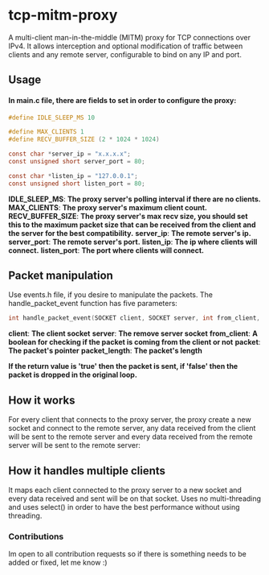 &nbsp;
# tcp-mitm-proxy
A multi-client man-in-the-middle (MITM) proxy for TCP connections over IPv4. It allows interception and optional modification of traffic between clients and any remote server, configurable to bind on any IP and port.

## Usage
#### In main.c file, there are fields to set in order to configure the proxy:
```C
#define IDLE_SLEEP_MS 10

#define MAX_CLIENTS 1
#define RECV_BUFFER_SIZE (2 * 1024 * 1024)

const char *server_ip = "x.x.x.x";
const unsigned short server_port = 80;

const char *listen_ip = "127.0.0.1";
const unsigned short listen_port = 80;
```

**IDLE_SLEEP_MS**: **The proxy server's polling interval if there are no clients.**
**MAX_CLIENTS**: **The proxy server's maximum client count.**
**RECV_BUFFER_SIZE**: **The proxy server's max recv size, you should set this to the maximum packet size that can be received from the client and the server for the best compatibility.**
**server_ip**: **The remote server's ip.**
**server_port**: **The remote server's port.**
**listen_ip**: **The ip where clients will connect.**
**listen_port**: **The port where clients will connect.**

## Packet manipulation
Use events.h file, if you desire to manipulate the packets.
The handle_packet_event function has five parameters:
```C
int handle_packet_event(SOCKET client, SOCKET server, int from_client, const char *packet, int packet_length)
```
**client**: **The client socket**
**server**: **The remove server socket**
**from_client**: **A boolean for checking if the packet is coming from the client or not**
**packet**: **The packet's pointer**
**packet_length**: **The packet's length**

**If the return value is 'true' then the packet is sent, if 'false' then the packet is dropped in the original loop.**

## How it works
For every client that connects to the proxy server, the proxy create a new socket and connect to the remote server, any data received from the client will be sent to the remote server and every data received from the remote server will be sent to the remote server:

## How it handles multiple clients
It maps each client connected to the proxy server to a new socket and every data received and sent will be on that socket.
Uses no multi-threading and uses select() in order to have the best performance without using threading.

### Contributions

Im open to all contribution requests so if there is something needs to be added or fixed, let me know :)
